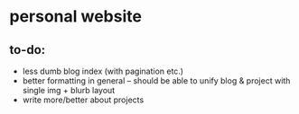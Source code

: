 # personal website

## to-do:
* less dumb blog index (with pagination etc.)
* better formatting in general – should be able to unify blog & project with single img + blurb layout
* write more/better about projects